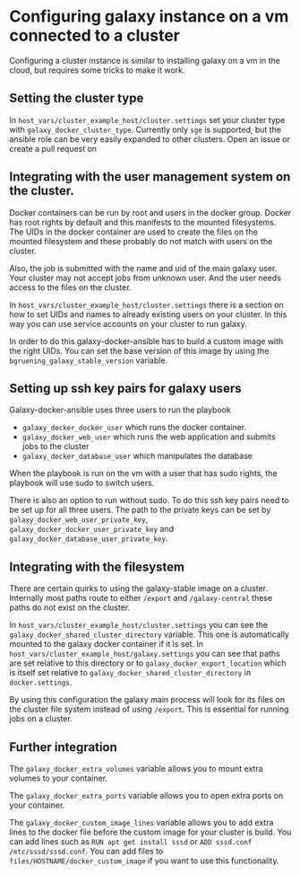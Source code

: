 # Configuring galaxy instance on a vm connected to a cluster

Configuring a cluster instance is similar to installing galaxy on a vm in the cloud, but requires some tricks to make it work.

## Setting the cluster type
In `host_vars/cluster_example_host/cluster.settings` set your cluster type with `galaxy_docker_cluster_type`. Currently only `sge` is supported, but the ansible role can be very easily expanded to other clusters. Open an issue or create a pull request on

## Integrating with the user management system on the cluster.
Docker containers can be run by root and users in the docker group. Docker has root rights by default and this manifests to the mounted filesystems. The UIDs in the docker container are used to create the files on the mounted filesystem and these probably do not match with users on the cluster.

Also, the job is submitted with the name and uid of the main galaxy user. Your cluster may not accept jobs from unknown user. And the user needs access to the files on the cluster.

In `host_vars/cluster_example_host/cluster.settings` there is a section on how to set UIDs and names to already existing users on your cluster. In this way you can use service accounts on your cluster to run galaxy.

In order to do this galaxy-docker-ansible has to build a custom image with the right UIDs. You can set the base version of this image by using the `bgruening_galaxy_stable_version` variable.

## Setting up ssh key pairs for galaxy users
Galaxy-docker-ansible uses three users to run the playbook
* `galaxy_docker_docker_user` which runs the docker container.
* `galaxy_docker_web_user` which runs the web application and submits jobs to the cluster
* `galaxy_docker_database_user` which manipulates the database

When the playbook is run on the vm with a user that has sudo rights, the playbook will use sudo to switch users.

There is also an option to run without sudo. To do this ssh key pairs need to be set up for all three users. The path to the private keys can be set by `galaxy_docker_web_user_private_key`, `galaxy_docker_docker_user_private_key` and `galaxy_docker_database_user_private_key`.

## Integrating with the filesystem
There are certain quirks to using the galaxy-stable image on a cluster. Internally most paths route to either `/export` and `/galaxy-central` these paths do not exist on the cluster.

In `host_vars/cluster_example_host/cluster.settings` you can see the `galaxy_docker_shared_cluster_directory` variable. This one is automatically mounted to the galaxy docker container if it is set.
In `host_vars/cluster_example_host/galaxy.settings` you can see that paths are set relative to this directory or to `galaxy_docker_export_location` which is itself set relative to `galaxy_docker_shared_cluster_directory` in `docker.settings`.

By using this configuration the galaxy main process will look for its files on the cluster file system instead of using `/export`. This is essential for running jobs on a cluster.

## Further integration
The `galaxy_docker_extra_volumes` variable allows you to mount extra volumes to your container.

The `galaxy_docker_extra_ports` variable allows you to open extra ports on your container.

The `galaxy_docker_custom_image_lines` variable allows you to add extra lines to the docker file before the custom image for your cluster is build. You can add lines such as `RUN apt get install sssd` or `ADD sssd.conf /etc/sssd/sssd.conf`. You can add files to
`files/HOSTNAME/docker_custom_image` if you want to use this functionality.
